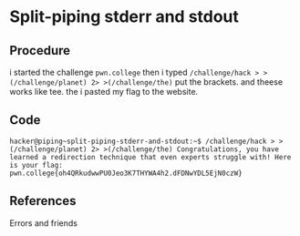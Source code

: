 # Split-piping stderr and stdout

## Procedure
i started the challenge `pwn.college`
then i typed `/challenge/hack > >(/challenge/planet) 2> >(/challenge/the)` 
put the brackets.
and theese works like tee.
the i pasted my flag to the website.

## Code
`hacker@piping~split-piping-stderr-and-stdout:~$ /challenge/hack > >(/challenge/planet) 2> >(/challenge/the)
Congratulations, you have learned a redirection technique that even experts
struggle with! Here is your flag:
pwn.college{oh4QRkudwwPU0Jeo3K7THYWA4h2.dFDNwYDL5EjN0czW}`

## References
Errors and friends
